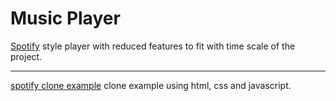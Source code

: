 # Music Player

[Spotify](https://open.spotify.com/) style player with reduced features to fit with time scale of the project.

----------------------------------------

[spotify clone example](https://www.codewithrandom.com/2022/08/23/spotify-clone-html-css-javascript/) clone example using html, css and javascript. 

